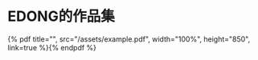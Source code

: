 # EDONG的作品集

{% pdf title="", src="/assets/example.pdf", width="100%", height="850", link=true %}{% endpdf %}